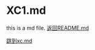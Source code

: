# XC1.md
this is a md file.
[返回README.md](https://github.com/XCCS11/ChallengeONE/edit/main/README.md)

[跳到xc.md](https://github.com/XCCS11/ChallengeONE/tree/xc.md)

